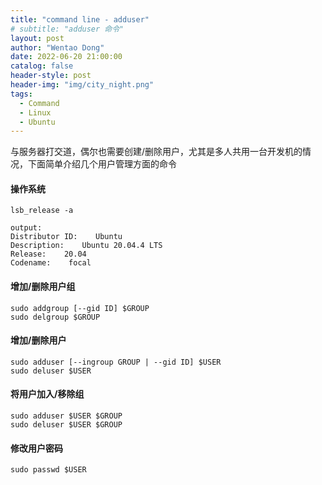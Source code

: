 ```yaml
---
title: "command line - adduser"
# subtitle: "adduser 命令"
layout: post
author: "Wentao Dong"
date: 2022-06-20 21:00:00
catalog: false
header-style: post
header-img: "img/city_night.png"
tags:
  - Command
  - Linux
  - Ubuntu
---
```


与服务器打交道，偶尔也需要创建/删除用户，尤其是多人共用一台开发机的情况，下面简单介绍几个用户管理方面的命令

#### 操作系统

```
lsb_release -a

output:
Distributor ID:    Ubuntu
Description:    Ubuntu 20.04.4 LTS
Release:    20.04
Codename:    focal
```

#### 增加/删除用户组

```
sudo addgroup [--gid ID] $GROUP
sudo delgroup $GROUP
```

#### 增加/删除用户

```
sudo adduser [--ingroup GROUP | --gid ID] $USER
sudo deluser $USER
```

#### 将用户加入/移除组

```
sudo adduser $USER $GROUP
sudo deluser $USER $GROUP
```

#### 修改用户密码

```
sudo passwd $USER
```
